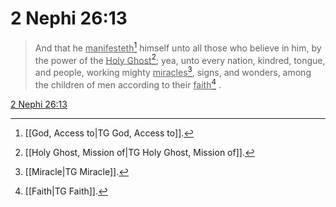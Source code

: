 # 2 Nephi 26:13

> And that he <u>manifesteth</u>[^a] himself unto all those who believe in him, by the power of the <u>Holy Ghost</u>[^b]; yea, unto every nation, kindred, tongue, and people, working mighty <u>miracles</u>[^c], signs, and wonders, among the children of men according to their <u>faith</u>[^d] .

[2 Nephi 26:13](https://www.churchofjesuschrist.org/study/scriptures/bofm/2-ne/26?lang=eng&id=p13#p13)


[^a]: [[God, Access to|TG God, Access to]].  
[^b]: [[Holy Ghost, Mission of|TG Holy Ghost, Mission of]].  
[^c]: [[Miracle|TG Miracle]].  
[^d]: [[Faith|TG Faith]].  
